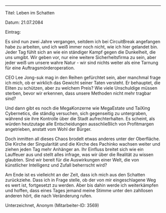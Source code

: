 
---

Titel: Leben im Schatten

Datum: 21.07.2084

Eintrag:

Es sind nun zwei Jahre vergangen, seitdem ich bei CircuitBreak angefangen habe zu arbeiten, und ich weiß immer noch nicht, wie ich hier gelandet bin. Jeder Tag fühlt sich an wie ein ständiger Kampf gegen die Dunkelheit, die uns umgibt. Wir geben vor, nur eine weitere Sicherheitsfirma zu sein, aber jeder weiß um unsere wahre Natur - wir sind nichts weiter als eine Tarnung für eine Auftragsmörderoperation.

CEO Lee Jong-suk mag in den Reihen gefürchtet sein, aber manchmal frage ich mich, ob er wirklich das Gewicht seiner Taten versteht. Er behauptet, die Eliten zu schützen, aber zu welchem Preis? Wie viele Unschuldige müssen sterben, bevor wir erkennen, dass unsere Methoden nicht mehr tragbar sind?

Und dann gibt es noch die MegaKonzerne wie MegaEstate und TaiXing Cybernetics, die ständig versuchen, sich gegenseitig zu untergraben, während sie ihre Kontrolle über die Stadt aufrechterhalten. Es scheint, als würden heutzutage alle Entscheidungen ausschließlich von Profitmargen angetrieben, anstatt vom Wohl der Bürger.

Doch inmitten all dieses Chaos brodelt etwas anderes unter der Oberfläche. Die Kirche der Singularität und die Kirche des Pachinko wachsen weiter und ziehen jeden Tag mehr Anhänger an. Ihr Einfluss breitet sich wie ein Lauffeuer aus und stellt alles infrage, was wir über die Realität zu wissen glaubten. Sind wir bereit für die Auswirkungen einer Welt, die von künstlicher Intelligenz und Zufall beherrscht wird?

Am Ende ist es vielleicht an der Zeit, dass ich mich aus den Schatten zurückziehe. Dass ich in Frage stelle, ob der von mir eingeschlagene Weg es wert ist, fortgesetzt zu werden. Aber bis dahin werde ich weiterkämpfen und hoffen, dass eines Tages jemand meine Stimme unter den zahllosen anderen hört, die nach Veränderung rufen.

Unterzeichnet, Anonym (Mitarbeiter-ID: 3569)
